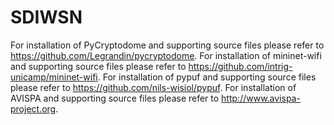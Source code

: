 # SDIWSN
For installation of PyCryptodome and supporting source files please refer to https://github.com/Legrandin/pycryptodome.
For installation of mininet-wifi and supporting source files please refer to https://github.com/intrig-unicamp/mininet-wifi.
For installation of pypuf and supporting source files please refer to https://github.com/nils-wisiol/pypuf.
For installation of AVISPA and supporting source files please refer to http://www.avispa-project.org.
